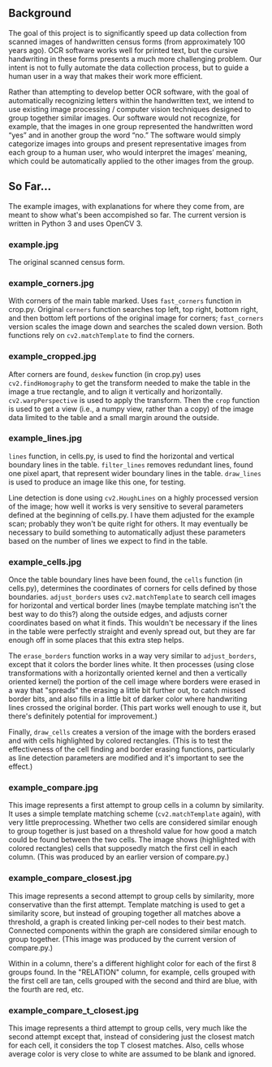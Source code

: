 ## Background

The goal of this project is to significantly speed up data collection
from scanned images of handwritten census forms (from approximately
100 years ago).
OCR software works well for printed text, but the cursive
handwriting in these forms presents a much
more challenging problem. Our intent is not to fully
automate the data collection process, but to guide a human user in
a way that makes their work more efficient.

Rather than attempting
to develop better OCR software, with the goal of automatically
recognizing letters within the handwritten text, we intend to use
existing image processing / computer vision techniques designed to
group together similar images. Our software would not recognize,
for example, that the images in one group represented the
handwritten word “yes” and in another group the word “no.” The
software would simply categorize images into groups and present
representative images from each group to a human user, who would
interpret the images’ meaning, which could be automatically applied
to the other images from the group.

## So Far...

The example images, with explanations for where they come from,
are meant to show what's been accompished so far.  The current
version is written in Python 3 and uses OpenCV 3.

### example.jpg

The original scanned census form.

### example\_corners.jpg

With corners of the main table marked.  Uses `fast_corners`
function in crop.py.  Original `corners` function searches top
left, top right, bottom right, and then bottom left portions of
the original image for corners; `fast_corners` version scales
the image down and searches the scaled down version.  Both
functions rely on `cv2.matchTemplate` to find the corners.

### example\_cropped.jpg

After corners are found, `deskew` function (in crop.py) uses
`cv2.findHomography` to get the transform needed to make the
table in the image a true rectangle, and to align it vertically
and horizontally.  `cv2.warpPerspective` is used to apply the
transform.  Then the `crop` function is used to get a view
(i.e., a numpy view, rather than a copy) of the image data limited
to the table and a small margin around the outside.

### example\_lines.jpg

`lines` function, in cells.py, is used to find the horizontal and
vertical boundary lines in the table.  `filter_lines` removes
redundant lines, found one pixel apart, that represent wider
boundary lines in the table.  `draw_lines` is used to produce
an image like this one, for testing.

Line detection is done using `cv2.HoughLines` on a highly
processed version of the image; how well it works is very
sensitive to several parameters defined at the
beginning of cells.py.  I have them adjusted for the example
scan; probably they won't be quite right for others.  It may
eventually be necessary to build something to
automatically adjust these parameters based on the number of
lines we expect to find in the table.

### example\_cells.jpg

Once the table boundary lines have been found, the `cells` function
(in cells.py), determines the coordinates of corners for cells
defined by those boundaries.  `adjust_borders` uses
`cv2.matchTemplate` to search cell images for horizontal and
vertical border lines (maybe template matching isn't the best way
to do this?) along the outside edges, and adjusts corner
coordinates based on what it finds.  This wouldn't be necessary
if the lines in the table were perfectly straight and evenly
spread out, but they are far enough off in some places that this
extra step helps.

The `erase_borders` function works in a way very similar to
`adjust_borders`, except that it colors the border lines white.
It then processes (using close transformations with a horizontally
oriented kernel and then a vertically oriented kernel) the portion
of the cell image where borders
were erased in a way that "spreads" the erasing a little bit
further out, to catch missed border bits, and also fills in a
little bit of darker color where handwriting lines crossed the
original border.  (This part works well enough to use it, but
there's definitely potential for improvement.)

Finally, `draw_cells` creates a version of the image with the
borders erased and with cells highlighted by colored rectangles.
(This is to test the effectiveness of the cell finding and
border erasing functions, particularly as line detection parameters
are modified and it's important to see the effect.)

### example\_compare.jpg

This image represents a first attempt to group cells in a column
by similarity.  It uses a simple template matching scheme
(`cv2.matchTemplate` again), with very little preprocessing.
Whether two cells are considered similar enough to group together
is just based on a threshold value for how good a match could
be found between the two cells.  The image shows (highlighted
with colored rectangles) cells that supposedly match the first
cell in each column.  (This was produced by an earlier version of
compare.py.)

### example\_compare\_closest.jpg

This image represents a second attempt to group cells by similarity,
more conservative than the first attempt.  Template matching is
used to get a similarity score, but instead of grouping together
all matches above a threshold, a graph is created linking per-cell
nodes to their best match.  Connected components within the graph
are considered similar enough to group together.  (This image
was produced by the current version of compare.py.)

Within in a column, there's a different highlight color for
each of the first 8 groups found.  In the "RELATION" column, for
example, cells grouped with the first cell are tan, cells grouped
with the second and third are blue, with the fourth are red, etc.

### example\_compare\_t\_closest.jpg

This image represents a third attempt to group cells, very much
like the second attempt except that, instead of considering just
the closest match for each cell, it considers the top T closest
matches.  Also, cells whose average color is very close to white
are assumed to be blank and ignored.
